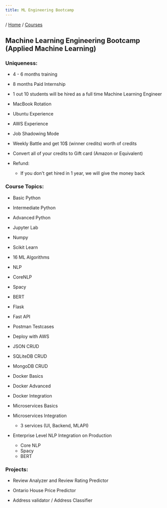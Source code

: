 ```yaml
---
title: ML Engineering Bootcamp
---
```


/ [Home](index.md) / [Courses](courses.md)

## Machine Learning Engineering Bootcamp (Applied Machine Learning)


### Uniqueness:

- 4 - 6 months training

- 8 months Paid Internship

- 1 out 10 students will be hired as a full time Machine Learning Engineer

- MacBook Rotation

- Ubuntu Experience

- AWS Experience

- Job Shadowing Mode

- Weekly Battle and get 10$ (winner credits) worth of credits

- Convert all of your credits to Gift card (Amazon or Equivalent)

- Refund:
    - If you don't get hired in 1 year, we will give the money back



### Course Topics:

- Basic Python

- Intermediate Python

- Advanced Python

- Jupyter Lab

- Numpy 

- Scikit Learn

- 16 ML Algorithms

- NLP

- CoreNLP

- Spacy

- BERT

- Flask

- Fast API

- Postman Testcases

- Deploy with AWS

- JSON CRUD

- SQLiteDB CRUD

- MongoDB CRUD

- Docker Basics

- Docker Advanced

- Docker Integration

- Microservices Basics

- Microservices Integration
	
	- 3 services (UI, Backend, MLAPI)

- Enterprise Level NLP Integration on Production
	- Core NLP
	- Spacy
	- BERT


### Projects:

- Review Analyzer and Review Rating Predictor

- Ontario House Price Predictor

- Address validator / Address Classifier
